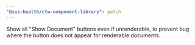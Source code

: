```yaml
---
"@zus-health/ctw-component-library": patch
---
```


Show all "Show Document" buttons even if unrenderable, to prevent bug where the button does not appear for renderable documents.
